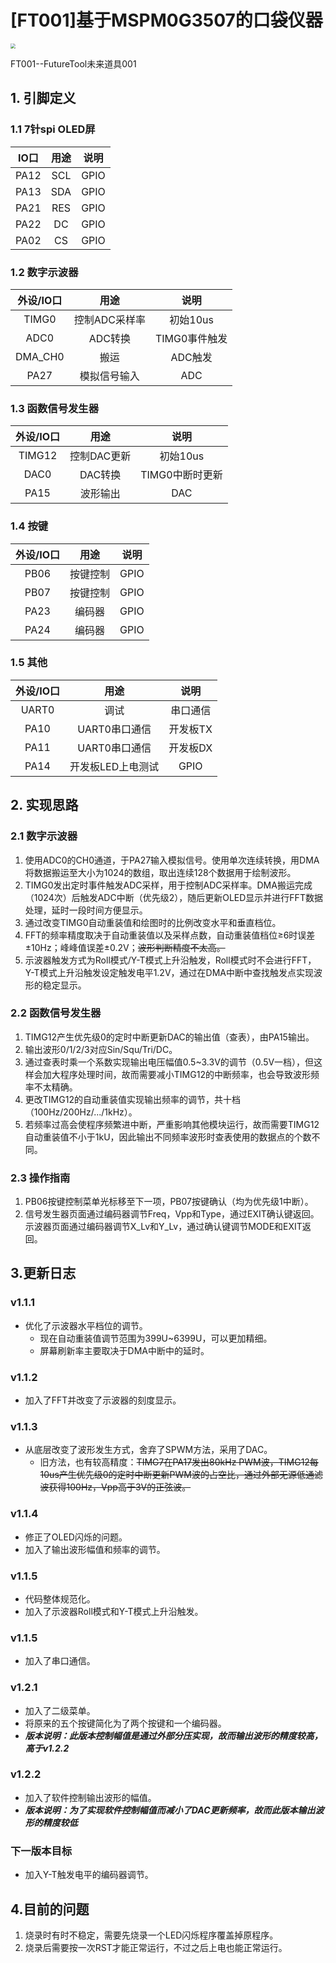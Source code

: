 # **[FT001]基于MSPM0G3507的口袋仪器**

<img src="D:\unniversity\EIDC\MSPM0G3507_PocketInstrument\TASK.jpg" style="zoom:50%;" />

FT001--FutureTool未来道具001

## **1. 引脚定义**

### **1.1 7针spi OLED屏**


| IO口 | 用途 | 说明 |
| :--: | :--: | :--: |
| PA12 | SCL | GPIO |
| PA13 | SDA | GPIO |
| PA21 | RES | GPIO |
| PA22 | DC | GPIO |
| PA02 | CS | GPIO |

### **1.2 数字示波器**

| 外设/IO口 | 用途 | 说明 |
| :--: | :--: | :--: |
| TIMG0 | 控制ADC采样率 | 初始10us |
| ADC0 | ADC转换 | TIMG0事件触发 |
| DMA_CH0 | 搬运 | ADC触发 |
| PA27 | 模拟信号输入 | ADC |

### **1.3 函数信号发生器**

| 外设/IO口 | 用途 | 说明 |
| :--: | :--: | :--: |
| TIMG12 | 控制DAC更新 | 初始10us |
| DAC0 | DAC转换 | TIMG0中断时更新 |
| PA15 | 波形输出 | DAC |

### **1.4 按键**

| 外设/IO口 |   用途   | 说明 |
| :--: | :------: | :--: |
| PB06 | 按键控制 | GPIO |
| PB07 | 按键控制 | GPIO |
| PA23 | 编码器 | GPIO |
| PA24 | 编码器 | GPIO |

### **1.5 其他**

| 外设/IO口 |   用途   | 说明 |
| :--: | :------: | :--: |
| UART0 | 调试 | 串口通信 |
| PA10 | UART0串口通信 | 开发板TX |
| PA11 | UART0串口通信 | 开发板DX |
| PA14 | 开发板LED上电测试 | GPIO |

## **2. 实现思路**

### **2.1 数字示波器**

1. 使用ADC0的CH0通道，于PA27输入模拟信号。使用单次连续转换，用DMA将数据搬运至大小为1024的数组，取出连续128个数据用于绘制波形。
2. TIMG0发出定时事件触发ADC采样，用于控制ADC采样率。DMA搬运完成（1024次）后触发ADC中断（优先级2），随后更新OLED显示并进行FFT数据处理，延时一段时间方便显示。
3. 通过改变TIMG0自动重装值和绘图时的比例改变水平和垂直档位。
4. FFT的频率精度取决于自动重装值以及采样点数，自动重装值档位$\ge$6时误差$\pm$10Hz；峰峰值误差$\pm$0.2V；~~波形判断精度不太高。~~
5. 示波器触发方式为Roll模式/Y-T模式上升沿触发，Roll模式时不会进行FFT，Y-T模式上升沿触发设定触发电平1.2V，通过在DMA中断中查找触发点实现波形的稳定显示。

### **2.2 函数信号发生器**

1. TIMG12产生优先级0的定时中断更新DAC的输出值（查表），由PA15输出。
2. 输出波形0/1/2/3对应Sin/Squ/Tri/DC。
3. 通过查表时乘一个系数实现输出电压幅值0.5~3.3V的调节（0.5V一档），但这样会加大程序处理时间，故而需要减小TIMG12的中断频率，也会导致波形频率不太精确。
4. 更改TIMG12的自动重装值实现输出频率的调节，共十档（100Hz/200Hz/.../1kHz）。
5. 若频率过高会使程序频繁进中断，严重影响其他模块运行，故而需要TIMG12自动重装值不小于1kU，因此输出不同频率波形时查表使用的数据点的个数不同。

### **2.3 操作指南**

1. PB06按键控制菜单光标移至下一项，PB07按键确认（均为优先级1中断）。
2. 信号发生器页面通过编码器调节Freq，Vpp和Type，通过EXIT确认键返回。示波器页面通过编码器调节X_Lv和Y_Lv，通过确认键调节MODE和EXIT返回。

## **3.更新日志**

### **v1.1.1**

- 优化了示波器水平档位的调节。
  - 现在自动重装值调节范围为399U~6399U，可以更加精细。
  - 屏幕刷新率主要取决于DMA中断中的延时。

### **v1.1.2**

- 加入了FFT并改变了示波器的刻度显示。

### **v1.1.3**

- 从底层改变了波形发生方式，舍弃了SPWM方法，采用了DAC。
  - 旧方法，也有较高精度：~~TIMG7在PA17发出80kHz PWM波，TIMG12每10us产生优先级0的定时中断更新PWM波的占空比，通过外部无源低通滤波获得100Hz，Vpp高于3V的正弦波。~~

### **v1.1.4**

- 修正了OLED闪烁的问题。
- 加入了输出波形幅值和频率的调节。

### **v1.1.5**

- 代码整体规范化。
- 加入了示波器Roll模式和Y-T模式上升沿触发。

### **v1.1.5**

- 加入了串口通信。

### **v1.2.1**

- 加入了二级菜单。
- 将原来的五个按键简化为了两个按键和一个编码器。
- ***版本说明：此版本控制幅值是通过外部分压实现，故而输出波形的精度较高，高于v1.2.2***

### **v1.2.2**

- 加入了软件控制输出波形的幅值。
- ***版本说明：为了实现软件控制幅值而减小了DAC更新频率，故而此版本输出波形的精度较低***

### **下一版本目标**

- 加入Y-T触发电平的编码器调节。

## **4.目前的问题**

1. 烧录时有时不稳定，需要先烧录一个LED闪烁程序覆盖掉原程序。
1. 烧录后需要按一次RST才能正常运行，不过之后上电也能正常运行。
